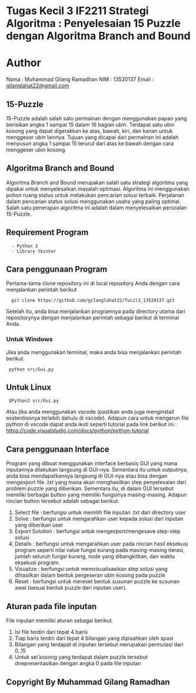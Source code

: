 # Tugas Kecil 3 IF2211 Strategi Algoritma : Penyelesaian 15 Puzzle dengan Algoritma Branch and Bound

# Author 
Nama  : Muhammad Gilang Ramadhan
NIM   : 13520137
Email : gilanglahat22@gmail.com 

## 15-Puzzle
15-Puzzle adalah salah satu permainan dengan menggunakan papan yang berisikan angka 1 sampai 15 dalam 16 bagian ubin. Terdapat satu ubin kosong yang dapat digerakkan ke atas, bawah, kiri, dan kanan untuk menggeser ubin lainnya. Tujuan yang dicapai dari permainan ini adalah menyusun angka 1 sampai 15 terurut dari atas ke bawah dengan cara menggeser ubin kosong. 

## Algoritma Branch and Bound
Algoritma Branch and Bound merupakan salah satu strategi algoritma yang dipakai untuk menyelesaikan masalah optimasi. Algoritma ini menggunakan pohon ruang status untuk melakukan pencarian solusi terbaik. Perjalanan dalam pencarian status solusi menggunakan usaha yang paling optimal. Salah satu penerapan algoritma ini adalah dalam menyelesaikan persoalan 15-Puzzle.

## Requirement Program
```
  - Python 3
  - Library tkinter
```

## Cara penggunaan Program
Pertama-tama clone repository ini di local repository Anda dengan cara menjalankan perintah berikut

```
  git clone https://github.com/gilanglahat22/Tucil3_13520137.git
```
Setelah itu, anda bisa menjalankan programnya pada directory utama dari repositorynya dengan menjalankan perintah sebagai berikut di terminal Anda.

### Untuk Windows
Jika anda menggunakan terminal, maka anda bisa menjalankan perintah berikut.
```
 python src/Gui.py
```
## Untuk Linux
```
 $Python3 src/Gui.py
```

Atau jika anda menggunakan vscode (pastikan anda juga menginstall exstentionnya terlebih dahulu di vscode). 
    Adapun cara untuk mengerun file python di vscode dapat anda ikuti seperti tutorial pada link berikut ini : https://code.visualstudio.com/docs/python/python-tutorial

## Cara penggunaan Interface
Program yang dibuat menggunakan interface berbasis GUI yang mana inputannya dilakukan langsung di GUI-nya. Sementara itu untuk outputnya, anda bisa mendapatkannya langsung di GUI-nya atau bisa dengan mengexport file .txt yang mana akan menghasilkan step penyelesaian dari problem puzzle yang diberikan. Sementara itu, di dalam GUI tersebut memiliki berbagai button yang memiliki fungsinya masing-masing. Adapun rincian button tersebut adalah sebagai berikut.
1. Select file : berfungsi untuk memilih file inputan .txt dari directory user
2. Solve : berfungsi untuk mengarahkan user kepada solusi dari inputan yang diberikan user
3. Export Solution : berfungsi untuk mengexport/mengesave step-step solusi
4. Details : berfungsi untuk mengarahkan user pada rincian hasil eksekusi program seperti nilai value fungsi kurang pada masing-masing iterasi, jumlah seluruh fungsi kurang, node yang dibangkitkan, dan waktu eksekusi program.
5. Visualize : berfungsi untuk memvisualisasikan step solusi yang dihasilkan dalam bentuk pergeseran ubin kosong pada puzzle
6. Reset : berfungsi untuk mereset bentuk susunan puzzle ke susunan awal (sesuai bentuk puzzle dari inputan user).

## Aturan pada file inputan
File inputan memiliki aturan sebagai berikut.
1. Isi file terdiri dari tepat 4 baris
2. Tiap baris terdiri dari tepat 4 bilangan yang dipisahkan oleh spasi
3. Bilangan yang terdapat di inputan tersebut merupakan permutasi dari 0..15
4. Untuk sel kosong yang terdapat dalam puzzle tersebut direpresentasikan dengan angka 0 pada file inputan

## Copyright By Muhammad Gilang Ramadhan
